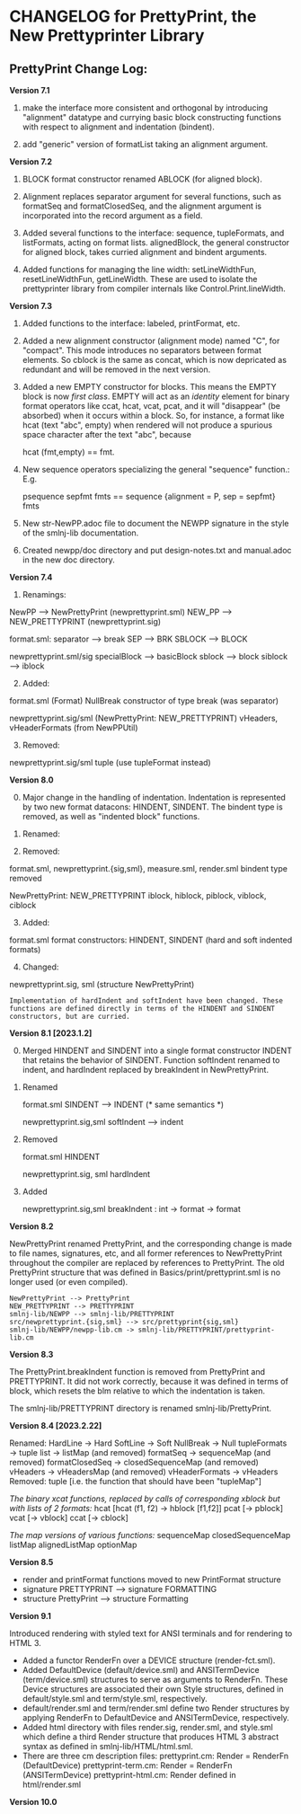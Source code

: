 # CHANGELOG for PrettyPrint, the New Prettyprinter Library

## PrettyPrint Change Log:

**Version 7.1**

1. make the interface more consistent and orthogonal by introducing
"alignment" datatype and currying basic block constructing functions
with respect to alignment and indentation (bindent).

2. add "generic" version of formatList taking an alignment argument.


**Version 7.2**

1. BLOCK format constructor renamed ABLOCK (for aligned block).

2. Alignment replaces separator argument for several functions, such
as formatSeq and formatClosedSeq, and the alignment argument is
incorporated into the record argument as a field.

3. Added several functions to the interface: sequence, tupleFormats,
and listFormats, acting on format lists. alignedBlock, the general
constructor for aligned block, takes curried alignment and bindent
arguments.

4. Added functions for managing the line width: setLineWidthFun,
resetLineWidthFun, getLineWidth. These are used to isolate the prettyprinter
library from compiler internals like Control.Print.lineWidth.


**Version 7.3**

1. Added functions to the interface: labeled, printFormat, etc.

2. Added a new alignment constructor (alignment mode) named "C", for
"compact".  This mode introduces no separators between format
elements.  So cblock is the same as concat, which is now depricated as
redundant and will be removed in the next version.

3. Added a new EMPTY constructor for blocks.  This means the EMPTY
block is now _first class_.  EMPTY will act as an _identity_ element
for binary format operators like ccat, hcat, vcat, pcat, and it will
"disappear" (be absorbed) when it occurs within a block.  So, for instance,
a format like hcat (text "abc", empty) when rendered will not produce a
spurious space character after the text "abc", because

     hcat (fmt,empty) == fmt.

4. New sequence operators specializing the general "sequence" function.: E.g.

     psequence sepfmt fmts == sequence {alignment = P, sep = sepfmt} fmts

5. New str-NewPP.adoc file to document the NEWPP signature in the style
   of the smlnj-lib documentation.

6. Created newpp/doc directory and put design-notes.txt and
   manual.adoc in the new doc directory.


**Version 7.4**

1. Renamings:

  NewPP --> NewPrettyPrint    (newprettyprint.sml)
  NEW_PP --> NEW_PRETTYPRINT  (newprettyprint.sig)

  format.sml:
    separator --> break
	SEP --> BRK
	SBLOCK --> BLOCK

  newprettyprint.sml/sig
    specialBlock --> basicBlock
    sblock --> block
	siblock --> iblock

2. Added:

  format.sml (Format)
    NullBreak constructor of type break (was separator)

  newprettyprint.sig/sml (NewPrettyPrint: NEW_PRETTYPRINT)
	vHeaders, vHeaderFormats (from NewPPUtil)

3. Removed:

  newprettyprint.sig/sml
    tuple (use tupleFormat instead)


**Version 8.0**

0. Major change in the handling of indentation. Indentation is
   represented by two new format datacons: HINDENT, SINDENT. The
   bindent type is removed, as well as "indented block" functions.

1. Renamed:

2. Removed:

  format.sml, newprettyprint.{sig,sml}, measure.sml, render.sml
    bindent type removed

  NewPrettyPrint: NEW_PRETTYPRINT
    iblock, hiblock, piblock, viblock, ciblock

3. Added:

  format.sml
    format constructors: HINDENT, SINDENT (hard and soft indented formats)

4. Changed:

  newprettyprint.sig, sml (structure NewPrettyPrint)

	Implementation of hardIndent and softIndent have been changed. These
	functions are defined directly in terms of the HINDENT and SINDENT
	constructors, but are curried.


**Version 8.1 [2023.1.2]**

0. Merged HINDENT and SINDENT into a single format constructor INDENT
   that retains the behavior of SINDENT.  Function softIndent renamed
   to indent, and hardIndent replaced by breakIndent in NewPrettyPrint.

1. Renamed

   format.sml
     SINDENT --> INDENT  (* same semantics *)

   newprettyprint.sig,sml
     softIndent --> indent

2. Removed

   format.sml
     HINDENT

   newprettyprint.sig, sml
     hardIndent

3. Added

   newprettyprint.sig,sml
     breakIndent : int -> format -> format


**Version 8.2**

  NewPrettyPrint renamed PrettyPrint, and the corresponding change is made to file names,
  signatures, etc, and all former references to NewPrettyPrint throughout the compiler are
  replaced by references to PrettyPrint. The old PrettyPrint structure that was defined in
  Basics/print/prettyprint.sml is no longer used (or even compiled).

    NewPrettyPrint --> PrettyPrint
	NEW_PRETTYPRINT --> PRETTYPRINT
    smlnj-lib/NEWPP --> smlnj-lib/PRETTYPRINT
	src/newprettyprint.{sig,sml} --> src/prettyprint{sig,sml}
	smlnj-lib/NEWPP/newpp-lib.cm -> smlnj-lib/PRETTYPRINT/prettyprint-lib.cm


**Version 8.3**

  The PrettyPrint.breakIndent function is removed from PrettyPrint and PRETTYPRINT.
  It did not work correctly, because it was defined in terms of block, which resets
  the blm relative to which the indentation is taken.

  The smlnj-lib/PRETTYPRINT directory is renamed smlnj-lib/PrettyPrint.


**Version 8.4 [2023.2.22]**

Renamed:
  HardLine -> Hard
  SoftLine -> Soft
  NullBreak -> Null
  tupleFormats -> tuple
  list -> listMap (and removed)
  formatSeq -> sequenceMap  (and removed)
  formatClosedSeq -> closedSequenceMap (and removed)
  vHeaders -> vHeadersMap (and removed)
  vHeaderFormats -> vHeaders
Removed:
  tuple [i.e. the function that should have been "tupleMap"]

  _The binary xcat functions, replaced by calls of corresponding xblock but with lists of 2 formats:_
  hcat [hcat (f1, f2) -> hblock [f1,f2]]
  pcat [-> pblock]
  vcat [-> vblock]
  ccat [-> cblock]

  _The map versions of various functions:_
  sequenceMap
  closedSequenceMap
  listMap
  alignedListMap
  optionMap


**Version 8.5**
  - render and printFormat functions moved to new PrintFormat structure
  - signature PRETTYPRINT --> signature FORMATTING
  - structure PrettyPrint --> structure Formatting


**Version 9.1**

Introduced rendering with styled text for ANSI terminals and for rendering to HTML 3.

- Added a functor RenderFn over a DEVICE structure (render-fct.sml).
- Added DefaultDevice (default/device.sml) and ANSITermDevice (term/device.sml) structures
    to serve as arguments to RenderFn. These Device structures are associated their
    own Style structures, defined in default/style.sml and term/style.sml, respectively.
- default/render.sml and term/render.sml define two Render structures by applying RenderFn to
    DefaultDevice and ANSITermDevice, respectively.
- Added html directory with files render.sig, render.sml, and style.sml which define a third
    Render structure that produces HTML 3 abstract syntax as defined in smlnj-lib/HTML/html.sml.
- There are three cm description files:
    prettyprint.cm: Render = RenderFn (DefaultDevice)
    prettyprint-term.cm: Render = RenderFn (ANSITermDevice)
	prettyprint-html.cm: Render defined in html/render.sml

**Version 10.0**
